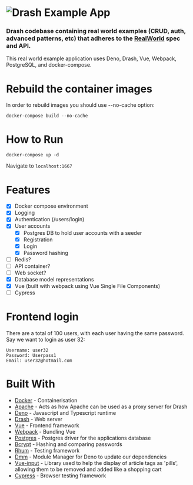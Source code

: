 # ![Drash Example App](logo.png)

### Drash codebase containing real world examples (CRUD, auth, advanced patterns, etc) that adheres to the [RealWorld](https://github.com/gothinkster/realworld-example-apps) spec and API.

This real world example application uses Deno, Drash, Vue, Webpack, PostgreSQL,
and docker-compose.

# Rebuild the container images
In order to rebuild images you should use --no-cache option:
```
docker-compose build --no-cache
```

# How to Run

```
docker-compose up -d
```

Navigate to `localhost:1667`

# Features

- [x] Docker compose environment
- [x] Logging
- [x] Authentication (/users/login)
- [x] User accounts
  - [x] Postgres DB to hold user accounts with a seeder
  - [x] Registration
  - [x] Login
  - [x] Password hashing
- [ ] Redis?
- [ ] API container?
- [ ] Web socket?
- [x] Database model representations
- [x] Vue (built with webpack using Vue Single File Components)
- [ ] Cypress

# Frontend login

There are a total of 100 users, with each user having the same password. Say we
want to login as user 32:

```
Username: user32
Password: Userpass1
Email: user32@hotmail.com
```

# Built With

- [Docker](https://www.docker.com/) - Containerisation
- [Apache](https://httpd.apache.org/) - Acts as how Apache can be used as a
  proxy server for Drash
- [Deno](https://deno.land) - Javascript and Typescript runtime
- [Drash](https://drash.land/drash) - Web server
- [Vue](https://vuejs.org/) - Frontend framework
- [Webpack](https://webpack.js.org/) - Bundling Vue
- [Postgres](https://github.com/deno-postgres/deno-postgres) - Postgres driver
  for the applications database
- [Bcrypt](https://github.com/jamesbroadberry/deno-bcrypt/tree/master) - Hashing
  and comparing passwords
- [Rhum](https://github.com/drashland/rhum) - Testing framework
- [Dmm](https://github.com/drashland/dmm) - Module Manager for Deno to update
  our dependencies
- [Vue-input](https://www.npmjs.com/package/@johmun/vue-tags-input) - Library
  used to help the display of article tags as 'pills', allowing them to be
  removed and added like a shopping cart
- [Cypress](https://cypress.io/) - Browser testing framework
